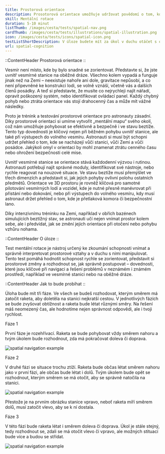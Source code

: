 ```yaml
---
title: Prostorová orientace
description: Prosotorová orientace umožňuje udržovat povědomí o tom, kde co je, a jak se kam rychle dostat
skill: Mentální rotace
duration: 5-10 minut
listThumb: /images/cesta/tests/spatial-nav.png
cardThumb: /images/cesta/tests/illustrations/spatial-illustration.png
icon: /images/cesta/tests/icons/spatial-icon.png
testListShortDescription: V úloze budete mít za úkol v duchu otáčet s obrázkem rakety a vesmírné stanice a rozhodovat se, zdali má raketa točit vlevo či vpravo.
url: spatial-cognition
---
```

::ContentHeader
Prostorová orientace
::


Vesmír není místo, kde by bylo snadné se zorientovat. Představte si, že jste uvnitř vesmírné stanice na oběžné dráze. Všechno kolem vypadá a funguje jinak než na Zemi – neexistuje nahoře ani dole, gravitace nepůsobí, a co není připevněné ke konstrukci lodi, se volně vznáší, včetně vás a dalších členů posádky. A teď si představte, že musíte co nejrychleji najít nářadí, opravit poškozený systém, nebo identifikovat ovládací panel. Každý chybný pohyb nebo ztráta orientace vás stojí drahocenný čas a může mít vážné následky.

Proto je trénink a testování prostorové orientace pro astronauty zásadní. Díky prostorové orientaci si umíme vytvořit „mentální mapu“ svého okolí, což nám umožňuje pohybovat se efektivně a bezpečně i ve stavu beztíže. Tento typ dovednosti je klíčový nejen při běžném pohybu uvnitř stanice, ale také při výstupech do volného vesmíru. Astronauti si musí být schopni udržet přehled o tom, kde se nacházejí vůči stanici, vůči Zemi a vůči posádce. Jakýkoli omyl v orientaci by mohl znamenat ztrátu cenného času nebo ohrožení bezpečnosti celé mise.

Uvnitř vesmírné stanice se orientace stává každodenní výzvou i rutinou. Astronauti potřebují najít správné moduly, identifikovat své nástroje, nebo rychle reagovat na nouzové situace. Ve stavu beztíže musí přemýšlet ve třech dimenzích a představit si, jak jejich pohyby ovlivní polohu ostatních předmětů. Orientace ve 3D prostoru je rovněž klíčová pro samotné pilotování vesmírných lodí a vozidel, kde je nutné přesně manévrovat při přistání nebo dokování, nebo při výstupech do volného vesmíru, kdy musí astronaut držet přehled o tom, kde je přetlaková komora či bezpečnostní lano.

Díky intenzivnímu tréninku na Zemi, například v obřích bazénech simulujících beztížný stav, se astronauti učí nejen vnímat prostor kolem sebe, ale i předvídat, jak se změní jejich orientace při otočení nebo pohybu vzhůru nohama.

::ContentHeader
O úloze
::

Test mentální rotace je nástroj určený ke zkoumání schopnosti vnímat a správně interpretovat prostorové vztahy a v duchu s nimi manipulovat. Tento test pomáhá hodnotit schopnost rychle se zorientovat, představit si prostorové změny a rozhodnout se, jak správně postupovat – dovednosti, které jsou klíčové při navigaci a řešení problémů v neznámém i známém prostředí, například ve vesmírné stanici nebo na oběžné dráze. 

::ContentHeader
Jak to bude probíhat
::

Úloha bude mít tři fáze. Ve všech se budeš rozhodovat, kterým směrem má zatočit raketa, aby doletěla na stanici nejkratší cestou. V jednotlivých fázích se bude zvyšovat obtížnost a raketa bude létat různými směry. Na řešení máš neomezený čas, ale hodnotíme nejen správnost odpovědi, ale i tvoji rychlost.

Fáze 1

První fáze je rozehřívací. Raketa se bude pohybovat vždy směrem nahoru a tvým úkolem bude rozhodnout, zda má pokračovat doleva či doprava.

![spatial navigation example](/images/tutorials/spatial-cognition/spatial-simple.png)

Fáze 2

V druhé fázi se situace trochu ztíží. Raketa bude občas létat směrem nahoru jako v první fázi, ale občas bude létat i dolů. Tvým úkolem bude opět se rozhodnout, kterým směrem se má otočit, aby se správně natočila na stanici.

![spatial navigation example](/images/tutorials/spatial-cognition/spatial-upsidedown.png)

Přestože je na prvním obrázku stanice vpravo, neboť raketa míří směrem dolů, musí zatočit vlevo, aby se k ní dostala.

Fáze 3

V této fázi bude raketa létat i směrem doleva či doprava. Úkol je stále stejný, tedy rozhodnout se, zdali se má otočit vlevo či vpravo, ale možných stituací bude více a budou se střídat.

![spatial navigation example](/images/tutorials/spatial-cognition/spatial-rotated.png)